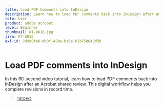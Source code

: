 ```yaml
---
title: Load PDF Comments into InDesign
description: Learn how to load PDF comments back into InDesign after an Acrobat shared review
role: User
product: adobe acrobat
level: Beginner
thumbnail: KT-8816.jpg
jira: KT-8816
exl-id: 8d9d0fa8-db0f-48be-b19e-b2b758648d3b
---
```

# Load PDF comments into InDesign

In this 60-second video tutorial, learn how to load PDF comments back into InDesign after an Acrobat shared review. This digital workflow helps you complete revisions in record time.

>[!VIDEO](https://video.tv.adobe.com/v/336907?quality=12&learn=on&hidetitle=true)
